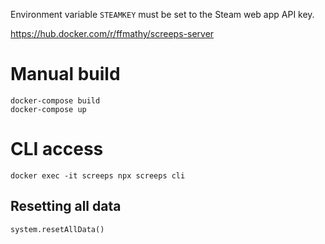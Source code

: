 Environment variable `STEAMKEY` must be set to the Steam web app API key.

https://hub.docker.com/r/ffmathy/screeps-server

# Manual build
```
docker-compose build
docker-compose up
```

# CLI access
```
docker exec -it screeps npx screeps cli
```

## Resetting all data
```
system.resetAllData()
```
